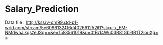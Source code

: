 # Salary_Prediction

Data file : http://kssrv-dm99.std-p1-wrld.com/stream/5e6096132416d40269125261?st=u-x_EM-NMdwaJikqs2eJSg==&e=1583561019&u=0tEk14Wu03B81Gb9tB1T2louXg==
